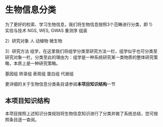 # 生物信息分类

为了更好的检索、学习生物信息，我们将生物信息按照3个范畴进行分类，即
1）实验与技术
NGS, WES,
GWAS
重测序
组装

2）研究对象
人
动植物
微生物

3）研究方法
组学，在这里我们将组学分类至研究方法一栏，组学似乎也可分类至研究对象一栏，分类至此的理由为：组学是一种系统研究某一类物质的整体研究策略，本质上是一种研究策略。



基因组
转录组
表观组
蛋白组
代谢组



更详细的关于生物信息分类条目请参阅**本项目知识结构**一节



## 本项目知识结构

本项目按照上述知识分类规则将生物信息知识进行了分类并做了系统总结，您可按照条目逐一查阅。

